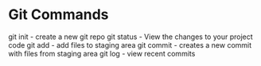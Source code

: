 # Git Commands

git init - create a new git repo
git status - View the changes to your project code
git add - add files to staging area
git commit - creates a new commit with files from staging area
git log - view recent commits